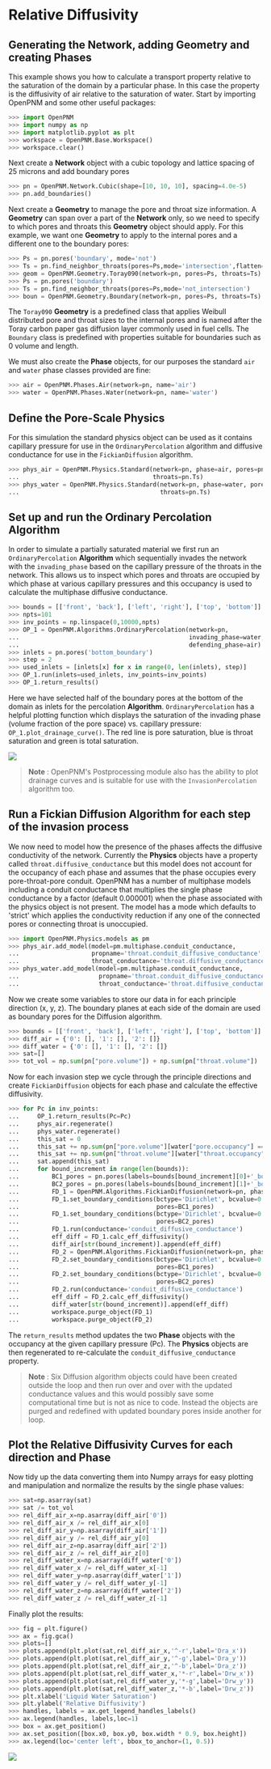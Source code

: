 # Relative Diffusivity

## Generating the Network, adding Geometry and creating Phases

This example shows you how to calculate a transport property relative to the saturation of the domain by a particular phase. In this case the property is the diffusivity of air relative to the saturation of water. Start by importing OpenPNM and some other useful packages:

``` python
>>> import OpenPNM
>>> import numpy as np
>>> import matplotlib.pyplot as plt
>>> workspace = OpenPNM.Base.Workspace()
>>> workspace.clear()

```
Next create a **Network** object with a cubic topology and lattice spacing of 25 microns and add boundary pores

``` python
>>> pn = OpenPNM.Network.Cubic(shape=[10, 10, 10], spacing=4.0e-5)
>>> pn.add_boundaries()

```

Next create a **Geometry** to manage the pore and throat size information.  A **Geometry** can span over a part of the **Network** only, so we need to specify to which pores and throats this **Geometry** object should apply. For this example, we want one **Geometry** to apply to the internal pores and a different one to the boundary pores:

``` python
>>> Ps = pn.pores('boundary', mode='not')
>>> Ts = pn.find_neighbor_throats(pores=Ps,mode='intersection',flatten=True)
>>> geom = OpenPNM.Geometry.Toray090(network=pn, pores=Ps, throats=Ts)
>>> Ps = pn.pores('boundary')
>>> Ts = pn.find_neighbor_throats(pores=Ps,mode='not_intersection')
>>> boun = OpenPNM.Geometry.Boundary(network=pn, pores=Ps, throats=Ts)

```

The ``Toray090`` **Geometry** is a predefined class that applies Weibull distributed pore and throat sizes to the internal pores and is named after the Toray carbon paper gas diffusion layer commonly used in fuel cells.  The ``Boundary`` class is predefined with properties suitable for boundaries such as 0 volume and length.

We must also create the **Phase** objects, for our purposes the standard ``air`` and ``water`` phase classes provided are fine:

``` python
>>> air = OpenPNM.Phases.Air(network=pn, name='air')
>>> water = OpenPNM.Phases.Water(network=pn, name='water')

```

## Define the Pore-Scale Physics

For this simulation the standard physics object can be used as it contains capillary pressure for use in the ``OrdinaryPercolation`` algorithm and diffusive conductance for use in the ``FickianDiffusion`` algorithm.

``` python
>>> phys_air = OpenPNM.Physics.Standard(network=pn, phase=air, pores=pn.Ps,
...                                     throats=pn.Ts)
>>> phys_water = OpenPNM.Physics.Standard(network=pn, phase=water, pores=pn.Ps,
...                                       throats=pn.Ts)

```

## Set up and run the Ordinary Percolation Algorithm
In order to simulate a partially saturated material we first run an ``OrdinaryPercolation`` **Algorithm** which sequentially invades the network with the ``invading_phase`` based on the capillary pressure of the throats in the network. This allows us to inspect which pores and throats are occupied by which phase at various capillary pressures and this occupancy is used to calculate the multiphase diffusive conductance.

``` python
>>> bounds = [['front', 'back'], ['left', 'right'], ['top', 'bottom']]
>>> npts=101
>>> inv_points = np.linspace(0,10000,npts)
>>> OP_1 = OpenPNM.Algorithms.OrdinaryPercolation(network=pn,
...                                               invading_phase=water,
...                                               defending_phase=air)
>>> inlets = pn.pores('bottom_boundary')
>>> step = 2
>>> used_inlets = [inlets[x] for x in range(0, len(inlets), step)]
>>> OP_1.run(inlets=used_inlets, inv_points=inv_points)
>>> OP_1.return_results()

```

Here we have selected half of the boundary pores at the bottom of the domain as inlets for the percolation **Algorithm**. ``OrdinaryPercolation`` has a helpful plotting function which displays the saturation of the invading phase (volume fraction of the pore space) vs. capillary pressure: ```OP_1.plot_drainage_curve()```. The red line is pore saturation, blue is throat saturation and green is total saturation.

![](http://imgur.com/o6zfY8p.png)

> **Note** :  OpenPNM's Postprocessing module also has the ability to plot drainage curves and is suitable for use with the ``InvasionPercolation`` algorithm too.

## Run a Fickian Diffusion Algorithm for each step of the invasion process

We now need to model how the presence of the phases affects the diffusive conductivity of the network. Currently the **Physics** objects have a property called ``throat.diffusive_conductance`` but this model does not account for the occupancy of each phase and assumes that the phase occupies every pore-throat-pore conduit. OpenPNM has a number of multiphase models including a conduit conductance that multiplies the single phase conductance by a factor (default 0.000001) when the phase associated with the physics object is not present. The model has a mode which defaults to 'strict' which applies the conductivity reduction if any one of the connected pores or connecting throat is unoccupied.

``` python
>>> import OpenPNM.Physics.models as pm
>>> phys_air.add_model(model=pm.multiphase.conduit_conductance,
...                    propname='throat.conduit_diffusive_conductance',
...                    throat_conductance='throat.diffusive_conductance')
>>> phys_water.add_model(model=pm.multiphase.conduit_conductance,
...                      propname='throat.conduit_diffusive_conductance',
...                      throat_conductance='throat.diffusive_conductance')

```    

Now we create some variables to store our data in for each principle direction (x, y, z). The boundary planes at each side of the domain are used as boundary pores for the Diffusion algorithm.

``` python
>>> bounds = [['front', 'back'], ['left', 'right'], ['top', 'bottom']]
>>> diff_air = {'0': [], '1': [], '2': []}
>>> diff_water = {'0': [], '1': [], '2': []}
>>> sat=[]
>>> tot_vol = np.sum(pn["pore.volume"]) + np.sum(pn["throat.volume"])

```

Now for each invasion step we cycle through the principle directions and create ``FickianDiffusion`` objects for each phase and calculate the effective diffusivity.


``` python
>>> for Pc in inv_points:
...     OP_1.return_results(Pc=Pc)
...     phys_air.regenerate()
...     phys_water.regenerate()
...     this_sat = 0
...     this_sat += np.sum(pn["pore.volume"][water["pore.occupancy"] == 1])
...     this_sat += np.sum(pn["throat.volume"][water["throat.occupancy"] == 1])
...     sat.append(this_sat)
...     for bound_increment in range(len(bounds)):
...         BC1_pores = pn.pores(labels=bounds[bound_increment][0]+'_boundary')
...         BC2_pores = pn.pores(labels=bounds[bound_increment][1]+'_boundary')
...         FD_1 = OpenPNM.Algorithms.FickianDiffusion(network=pn, phase=air)
...         FD_1.set_boundary_conditions(bctype='Dirichlet', bcvalue=0.6,
...                                      pores=BC1_pores)
...         FD_1.set_boundary_conditions(bctype='Dirichlet', bcvalue=0.2,
...                                      pores=BC2_pores)
...         FD_1.run(conductance='conduit_diffusive_conductance')
...         eff_diff = FD_1.calc_eff_diffusivity()
...         diff_air[str(bound_increment)].append(eff_diff)
...         FD_2 = OpenPNM.Algorithms.FickianDiffusion(network=pn, phase=water)
...         FD_2.set_boundary_conditions(bctype='Dirichlet', bcvalue=0.6,
...                                      pores=BC1_pores)
...         FD_2.set_boundary_conditions(bctype='Dirichlet', bcvalue=0.2,
...                                      pores=BC2_pores)
...         FD_2.run(conductance='conduit_diffusive_conductance')
...         eff_diff = FD_2.calc_eff_diffusivity()
...         diff_water[str(bound_increment)].append(eff_diff)
...         workspace.purge_object(FD_1)
...         workspace.purge_object(FD_2)

```

The ```return_results``` method updates the two **Phase** objects with the occupancy at the given capillary pressure (Pc). The **Physics** objects are then regenerated to re-calculate the ```conduit_diffusive_conductance``` property.

> **Note** :  Six Diffusion algorithm objects could have been created outside the loop and then run over and over with the updated conductance values and this would possibly save some computational time but is not as nice to code. Instead the objects are purged and redefined with updated boundary pores inside another for loop.

## Plot the Relative Diffusivity Curves for each direction and Phase

Now tidy up the data converting them into Numpy arrays for easy plotting and manipulation and normalize the results by the single phase values:

``` python
>>> sat=np.asarray(sat)
>>> sat /= tot_vol
>>> rel_diff_air_x=np.asarray(diff_air['0'])
>>> rel_diff_air_x /= rel_diff_air_x[0]
>>> rel_diff_air_y=np.asarray(diff_air['1'])
>>> rel_diff_air_y /= rel_diff_air_y[0]
>>> rel_diff_air_z=np.asarray(diff_air['2'])
>>> rel_diff_air_z /= rel_diff_air_z[0]
>>> rel_diff_water_x=np.asarray(diff_water['0'])
>>> rel_diff_water_x /= rel_diff_water_x[-1]
>>> rel_diff_water_y=np.asarray(diff_water['1'])
>>> rel_diff_water_y /= rel_diff_water_y[-1]
>>> rel_diff_water_z=np.asarray(diff_water['2'])
>>> rel_diff_water_z /= rel_diff_water_z[-1]

```

Finally plot the results:

``` python
>>> fig = plt.figure()
>>> ax = fig.gca()
>>> plots=[]
>>> plots.append(plt.plot(sat,rel_diff_air_x,'^-r',label='Dra_x'))
>>> plots.append(plt.plot(sat,rel_diff_air_y,'^-g',label='Dra_y'))
>>> plots.append(plt.plot(sat,rel_diff_air_z,'^-b',label='Dra_z'))
>>> plots.append(plt.plot(sat,rel_diff_water_x,'*-r',label='Drw_x'))
>>> plots.append(plt.plot(sat,rel_diff_water_y,'*-g',label='Drw_y'))
>>> plots.append(plt.plot(sat,rel_diff_water_z,'*-b',label='Drw_z'))
>>> plt.xlabel('Liquid Water Saturation')
>>> plt.ylabel('Relative Diffusivity')
>>> handles, labels = ax.get_legend_handles_labels()
>>> ax.legend(handles, labels,loc=1)
>>> box = ax.get_position()
>>> ax.set_position([box.x0, box.y0, box.width * 0.9, box.height])
>>> ax.legend(loc='center left', bbox_to_anchor=(1, 0.5))

```
![](http://imgur.com/hEGXVyp.png)
